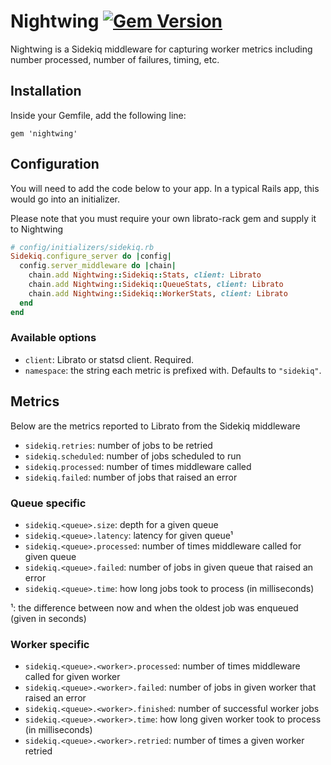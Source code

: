# Nightwing [![Gem Version](https://badge.fury.io/rb/nightwing.svg)](https://badge.fury.io/rb/nightwing)

Nightwing is a Sidekiq middleware for capturing worker metrics including number processed, number of failures, timing, etc.

## Installation

Inside your Gemfile, add the following line:

```Gemfile
gem 'nightwing'
```

## Configuration

You will need to add the code below to your app. In a typical Rails app, this would go into an initializer.

Please note that you must require your own librato-rack gem and supply it to Nightwing

```ruby
# config/initializers/sidekiq.rb
Sidekiq.configure_server do |config|
  config.server_middleware do |chain|
    chain.add Nightwing::Sidekiq::Stats, client: Librato
    chain.add Nightwing::Sidekiq::QueueStats, client: Librato
    chain.add Nightwing::Sidekiq::WorkerStats, client: Librato
  end
end
```

### Available options

- `client`: Librato or statsd client. Required.
- `namespace`: the string each metric is prefixed with. Defaults to `"sidekiq"`.

## Metrics

Below are the metrics reported to Librato from the Sidekiq middleware

- `sidekiq.retries`: number of jobs to be retried
- `sidekiq.scheduled`: number of jobs scheduled to run
- `sidekiq.processed`: number of times middleware called
- `sidekiq.failed`: number of jobs that raised an error

### Queue specific

- `sidekiq.<queue>.size`: depth for a given queue
- `sidekiq.<queue>.latency`: latency for given queue¹
- `sidekiq.<queue>.processed`: number of times middleware called for given queue
- `sidekiq.<queue>.failed`: number of jobs in given queue that raised an error
- `sidekiq.<queue>.time`: how long jobs took to process (in milliseconds)

¹: the difference between now and when the oldest job was enqueued (given in seconds)

### Worker specific

- `sidekiq.<queue>.<worker>.processed`: number of times middleware called for given worker
- `sidekiq.<queue>.<worker>.failed`: number of jobs in given worker that raised an error
- `sidekiq.<queue>.<worker>.finished`: number of successful worker jobs
- `sidekiq.<queue>.<worker>.time`: how long given worker took to process (in milliseconds)
- `sidekiq.<queue>.<worker>.retried`: number of times a given worker retried
